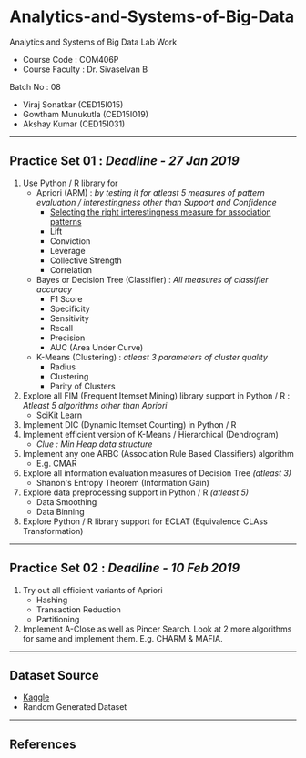 #	Analytics-and-Systems-of-Big-Data
Analytics and Systems of Big Data Lab Work
-	Course Code : COM406P
-	Course Faculty : Dr. Sivaselvan B

Batch No : 08
-	Viraj Sonatkar	(CED15I015)
-	Gowtham Munukutla (CED15I019)
-	Akshay Kumar	(CED15I031)
-- --

##	Practice Set 01 : *Deadline - 27 Jan 2019*
1.	Use Python / R library for
	*	Apriori (ARM) : *by testing it for atleast 5 measures of pattern evaluation / interestingness other than Support and Confidence*
		*	[Selecting the right interestingness measure for association patterns](https://dl.acm.org/citation.cfm?id=775053)
		*	Lift
		*	Conviction
		*	Leverage
		*	Collective Strength
		*	Correlation
	*	Bayes or Decision Tree (Classifier) : *All measures of classifier accuracy*
		*	F1 Score
		*	Specificity
		*	Sensitivity
		*	Recall
		*	Precision
		*	AUC (Area Under Curve)
	*	K-Means (Clustering) : *atleast 3 parameters of cluster quality*
		*	Radius
		*	Clustering
		*	Parity of Clusters
2.	Explore all FIM (Frequent Itemset Mining) library support in Python / R : *Atleast 5 algorithms other than Apriori*
	*	SciKit Learn
3.	Implement DIC (Dynamic Itemset Counting) in Python / R
4.	Implement efficient version of K-Means / Hierarchical (Dendrogram)
	*	*Clue : Min Heap data structure*
5.	Implement any one ARBC (Association Rule Based Classifiers) algorithm
	*	E.g. CMAR
6.	Explore all information evaluation measures of Decision Tree *(atleast 3)*
	*	Shanon's Entropy Theorem (Information Gain)
7.	Explore data preprocessing support in Python / R *(atleast 5)*
	*	Data Smoothing
	*	Data Binning
8.	Explore Python / R library support for ECLAT (Equivalence CLAss Transformation)
-- --

##	Practice Set 02 : *Deadline - 10 Feb 2019*
1.	Try out all efficient variants of Apriori
	*	Hashing
	*	Transaction Reduction
	*	Partitioning
2.	Implement A-Close as well as Pincer Search. Look at 2 more algorithms for same and implement them. E.g. CHARM & MAFIA.
-- --

##	Dataset Source
-	[Kaggle](https://www.kaggle.com/)
-	Random Generated Dataset
-- --

##	References
